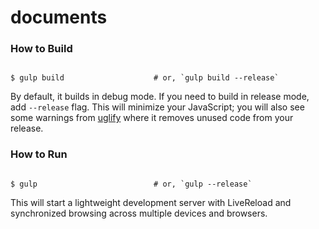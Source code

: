 # documents

### How to Build

```shell

$ gulp build                    # or, `gulp build --release`

```

By default, it builds in debug mode. If you need to build in release mode, add
`--release` flag.  This will minimize your JavaScript; you will also see some warnings from
[uglify](https://github.com/mishoo/UglifyJS) where it removes unused code from your release.

### How to Run

```shell

$ gulp                          # or, `gulp --release`

```

This will start a lightweight development server with LiveReload and
synchronized browsing across multiple devices and browsers.
